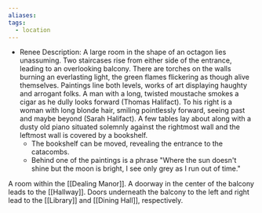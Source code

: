 ```yaml
---
aliases: 
tags:
  - location
---
```

- Renee Description: A large room in the shape of an octagon lies unassuming. Two staircases rise from either side of the entrance, leading to an overlooking balcony. There are torches on the walls burning an everlasting light, the green flames flickering as though alive themselves. Paintings line both levels, works of art displaying haughty and arrogant folks. A man with a long, twisted moustache smokes a cigar as he dully looks forward (Thomas Halifact). To his right is a woman with long blonde hair, smiling pointlessly forward, seeing past and maybe beyond (Sarah Halifact).  A few tables lay about along with a dusty old piano situated solemnly against the rightmost wall and the leftmost wall is covered by a bookshelf.
	- The bookshelf can be moved, revealing the entrance to the catacombs.
	- Behind one of the paintings is a phrase "Where the sun doesn't shine but the moon is bright, I see only grey as I run out of time."

A room within the [[Dealing Manor]]. A doorway in the center of the balcony leads to the [[Hallway]]. Doors underneath the balcony to the left and right lead to the [[Library]] and [[Dining Hall]], respectively.